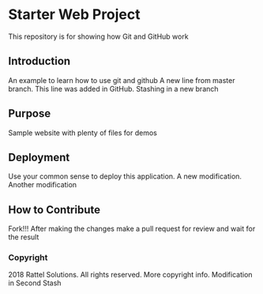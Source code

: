 
# Starter Web Project

This repository is for showing how Git and GitHub work

## Introduction

An example to learn how to use git and github
A new line from master branch.
This line was added in GitHub.
Stashing in a new branch

## Purpose

Sample website with plenty of files for demos

## Deployment

Use your common sense to deploy this application. A new modification. Another modification

## How to Contribute

Fork!!!
After making the changes make a pull request for review and wait for the result

### Copyright

2018 Rattel Solutions. All rights reserved. More copyright info. Modification in Second Stash

